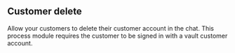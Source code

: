 ## Customer delete

Allow your customers to delete their customer account in the chat. This process module requires the customer to be signed in with a vault customer account.

